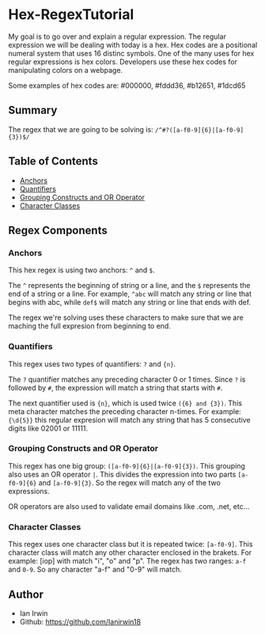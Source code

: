 # Hex-RegexTutorial

My goal is to go over and explain a regular expression. The regular expression we will be dealing with today is a hex. Hex codes are a positional numeral system that uses 16 distinc symbols. One of the many uses for hex regular expressions is hex colors. Developers use these hex codes for manipulating colors on a webpage.

Some examples of hex codes are: #000000, #fddd36, #b12651, #1dcd65

## Summary

The regex that we are going to be solving is: `/^#?([a-f0-9]{6}|[a-f0-9]{3})$/`

## Table of Contents

- [Anchors](#anchors)
- [Quantifiers](#quantifiers)
- [Grouping Constructs and OR Operator](#grouping-constructs)
- [Character Classes](#character-classes)

## Regex Components

### Anchors

This hex regex is using two anchors: `^` and `$`.

The `^` represents the beginning of string or a line, and the `$` represents the end of a string or a line. For example, `^abc` will match any string or line that begins with abc, while `def$` will match any string or line that ends with def.

The regex we're solving uses these characters to make sure that we are maching the full expresion from beginning to end.

### Quantifiers

This regex uses two types of quantifiers: `?` and `{n}`.

The `?` quantifier matches any preceding character 0 or 1 times. Since `?` is followed by `#`, the expression will match a string that starts with `#`.

The next quantifier used is `{n}`, which is used twice `({6} and {3})`. This meta character matches the preceding character n-times. For example: `{\d{5}}` this regular expresion will match any string that has 5 consecutive digits like 02001 or 11111.

### Grouping Constructs and OR Operator

This regex has one big group: `([a-f0-9]{6}|[a-f0-9]{3})`. This grouping also uses an OR operator `|`. This divides the expression into two parts `[a-f0-9]{6}` and `[a-f0-9]{3}`. So the regex will match any of the two expressions.

OR operators are also used to validate email domains like .com, .net, etc...

### Character Classes

This regex uses one character class but it is repeated twice: `[a-f0-9]`. This character class will match any other character enclosed in the brakets. For example: [iop] with match "i", "o" and "p". The regex has two ranges: `a-f` and `0-9`. So any character "a-f" and "0-9" will match.

## Author

- Ian Irwin
- Github: https://github.com/Ianirwin18
